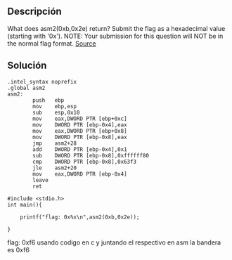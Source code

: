 ## Descripción 
What does asm2(0xb,0x2e) return? Submit the flag as a hexadecimal value (starting with '0x'). NOTE: Your submission for this question will NOT be in the normal flag format. [Source](https://jupiter.challenges.picoctf.org/static/717467c8c8b4332ea5873ad8fe7b2dad/test.S)


## Solución
```
.intel_syntax noprefix
.global asm2
asm2:
		push   ebp
		mov    ebp,esp
		sub    esp,0x10
		mov    eax,DWORD PTR [ebp+0xc]
		mov    DWORD PTR [ebp-0x4],eax
		mov    eax,DWORD PTR [ebp+0x8]
		mov    DWORD PTR [ebp-0x8],eax
		jmp    asm2+28
		add    DWORD PTR [ebp-0x4],0x1
		sub    DWORD PTR [ebp-0x8],0xffffff80
		cmp    DWORD PTR [ebp-0x8],0x63f3
		jle    asm2+20
		mov    eax,DWORD PTR [ebp-0x4]
		leave  
		ret    

```

```
#include <stdio.h>
int main(){

    printf("flag: 0x%x\n",asm2(0xb,0x2e));

}
```
flag: 0xf6
usando codigo en c y juntando el respectivo en asm la bandera es 0xf6


